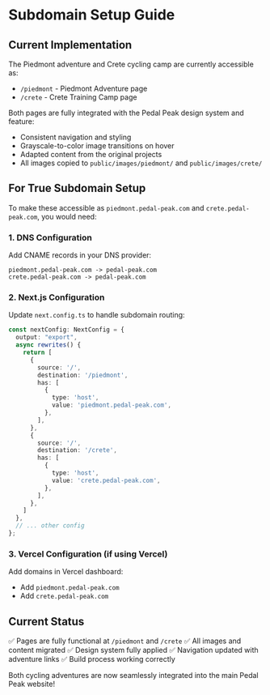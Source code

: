 # Subdomain Setup Guide

## Current Implementation

The Piedmont adventure and Crete cycling camp are currently accessible as:
- `/piedmont` - Piedmont Adventure page
- `/crete` - Crete Training Camp page

Both pages are fully integrated with the Pedal Peak design system and feature:
- Consistent navigation and styling
- Grayscale-to-color image transitions on hover
- Adapted content from the original projects
- All images copied to `public/images/piedmont/` and `public/images/crete/`

## For True Subdomain Setup

To make these accessible as `piedmont.pedal-peak.com` and `crete.pedal-peak.com`, you would need:

### 1. DNS Configuration
Add CNAME records in your DNS provider:
```
piedmont.pedal-peak.com -> pedal-peak.com
crete.pedal-peak.com -> pedal-peak.com
```

### 2. Next.js Configuration
Update `next.config.ts` to handle subdomain routing:
```typescript
const nextConfig: NextConfig = {
  output: "export",
  async rewrites() {
    return [
      {
        source: '/',
        destination: '/piedmont',
        has: [
          {
            type: 'host',
            value: 'piedmont.pedal-peak.com',
          },
        ],
      },
      {
        source: '/',
        destination: '/crete',
        has: [
          {
            type: 'host',
            value: 'crete.pedal-peak.com',
          },
        ],
      },
    ]
  },
  // ... other config
};
```

### 3. Vercel Configuration (if using Vercel)
Add domains in Vercel dashboard:
- Add `piedmont.pedal-peak.com`
- Add `crete.pedal-peak.com`

## Current Status
✅ Pages are fully functional at `/piedmont` and `/crete`
✅ All images and content migrated
✅ Design system fully applied
✅ Navigation updated with adventure links
✅ Build process working correctly

Both cycling adventures are now seamlessly integrated into the main Pedal Peak website!